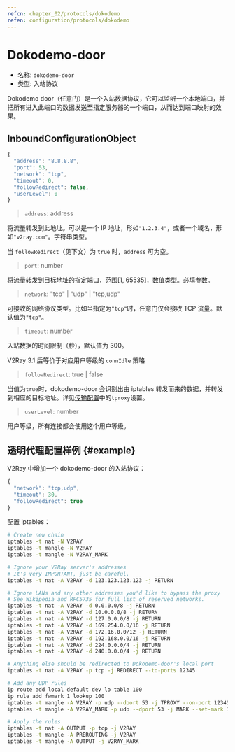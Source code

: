 ```yaml
---
refcn: chapter_02/protocols/dokodemo
refen: configuration/protocols/dokodemo
---
```


# Dokodemo-door

* 名称: `dokodemo-door`
* 类型: 入站协议

Dokodemo door（任意门）是一个入站数据协议，它可以监听一个本地端口，并把所有进入此端口的数据发送至指定服务器的一个端口，从而达到端口映射的效果。

## InboundConfigurationObject

```javascript
{
  "address": "8.8.8.8",
  "port": 53,
  "network": "tcp",
  "timeout": 0,
  "followRedirect": false,
  "userLevel": 0
}
```

> `address`: address

将流量转发到此地址。可以是一个 IP 地址，形如`"1.2.3.4"`，或者一个域名，形如`"v2ray.com"`。字符串类型。

当 `followRedirect`（见下文）为 `true` 时，`address` 可为空。

> `port`: number

将流量转发到目标地址的指定端口，范围\[1, 65535\]，数值类型。必填参数。

> `network`: "tcp" | "udp" | "tcp,udp"

可接收的网络协议类型。比如当指定为`"tcp"`时，任意门仅会接收 TCP 流量。默认值为`"tcp"`。

> `timeout`: number

入站数据的时间限制（秒），默认值为 300。

V2Ray 3.1 后等价于对应用户等级的 `connIdle` 策略

> `followRedirect`: true | false

当值为`true`时，dokodemo-door 会识别出由 iptables 转发而来的数据，并转发到相应的目标地址。详见[传输配置](../05_transport.md)中的`tproxy`设置。

> `userLevel`: number

用户等级，所有连接都会使用这个用户等级。

## 透明代理配置样例 {#example}

V2Ray 中增加一个 dokodemo-door 的入站协议：

```javascript
{
  "network": "tcp,udp",
  "timeout": 30,
  "followRedirect": true
}
```

配置 iptables：

```bash
# Create new chain
iptables -t nat -N V2RAY
iptables -t mangle -N V2RAY
iptables -t mangle -N V2RAY_MARK

# Ignore your V2Ray server's addresses
# It's very IMPORTANT, just be careful.
iptables -t nat -A V2RAY -d 123.123.123.123 -j RETURN

# Ignore LANs and any other addresses you'd like to bypass the proxy
# See Wikipedia and RFC5735 for full list of reserved networks.
iptables -t nat -A V2RAY -d 0.0.0.0/8 -j RETURN
iptables -t nat -A V2RAY -d 10.0.0.0/8 -j RETURN
iptables -t nat -A V2RAY -d 127.0.0.0/8 -j RETURN
iptables -t nat -A V2RAY -d 169.254.0.0/16 -j RETURN
iptables -t nat -A V2RAY -d 172.16.0.0/12 -j RETURN
iptables -t nat -A V2RAY -d 192.168.0.0/16 -j RETURN
iptables -t nat -A V2RAY -d 224.0.0.0/4 -j RETURN
iptables -t nat -A V2RAY -d 240.0.0.0/4 -j RETURN

# Anything else should be redirected to Dokodemo-door's local port
iptables -t nat -A V2RAY -p tcp -j REDIRECT --to-ports 12345

# Add any UDP rules
ip route add local default dev lo table 100
ip rule add fwmark 1 lookup 100
iptables -t mangle -A V2RAY -p udp --dport 53 -j TPROXY --on-port 12345 --tproxy-mark 0x01/0x01
iptables -t mangle -A V2RAY_MARK -p udp --dport 53 -j MARK --set-mark 1

# Apply the rules
iptables -t nat -A OUTPUT -p tcp -j V2RAY
iptables -t mangle -A PREROUTING -j V2RAY
iptables -t mangle -A OUTPUT -j V2RAY_MARK
```
